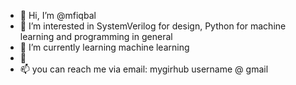 - 👋 Hi, I’m @mfiqbal
- 👀 I’m interested in SystemVerilog for design, Python for machine learning and programming in general
- 🌱 I’m currently learning machine learning
- 💞️ 
- 📫 you can reach me via email: mygirhub username @ gmail

<!---
mfiqbal/mfiqbal is a ✨ special ✨ repository because its `README.md` (this file) appears on your GitHub profile.
You can click the Preview link to take a look at your changes.
--->
